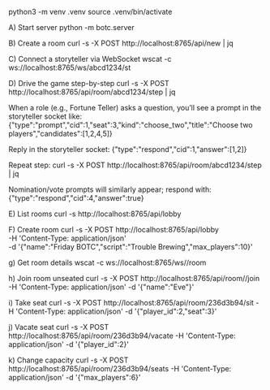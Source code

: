 python3 -m venv .venv
source .venv/bin/activate

A) Start server
python -m botc.server

B) Create a room
curl -s -X POST http://localhost:8765/api/new | jq

C) Connect a storyteller via WebSocket
wscat -c ws://localhost:8765/ws/abcd1234/st

D) Drive the game step-by-step
curl -s -X POST http://localhost:8765/api/room/abcd1234/step | jq

When a role (e.g., Fortune Teller) asks a question, you’ll see a prompt in the storyteller socket like:
{"type":"prompt","cid":1,"seat":3,"kind":"choose_two","title":"Choose two players","candidates":[1,2,4,5]}

Reply in the storyteller socket:
{"type":"respond","cid":1,"answer":[1,2]}

Repeat step:
curl -s -X POST http://localhost:8765/api/room/abcd1234/step | jq

Nomination/vote prompts will similarly appear; respond with:
{"type":"respond","cid":4,"answer":true}


E) List rooms
curl -s http://localhost:8765/api/lobby

F) Create room
curl -s -X POST http://localhost:8765/api/lobby \
  -H 'Content-Type: application/json' \
  -d '{"name":"Friday BOTC","script":"Trouble Brewing","max_players":10}'

g) Get room details
wscat -c ws://localhost:8765/ws/<gid>/room

h) Join room unseated
curl -s -X POST http://localhost:8765/api/room/<gid>/join -H 'Content-Type: application/json' -d '{"name":"Eve"}'

i) Take seat
curl -s -X POST http://localhost:8765/api/room/236d3b94/sit -H 'Content-Type: application/json' -d '{"player_id":2,"seat":3}'

j) Vacate seat
curl -s -X POST http://localhost:8765/api/room/236d3b94/vacate -H 'Content-Type: application/json' -d '{"player_id":2}'

k) Change capacity
curl -s -X POST http://localhost:8765/api/room/236d3b94/seats -H 'Content-Type: application/json' -d '{"max_players":6}'



